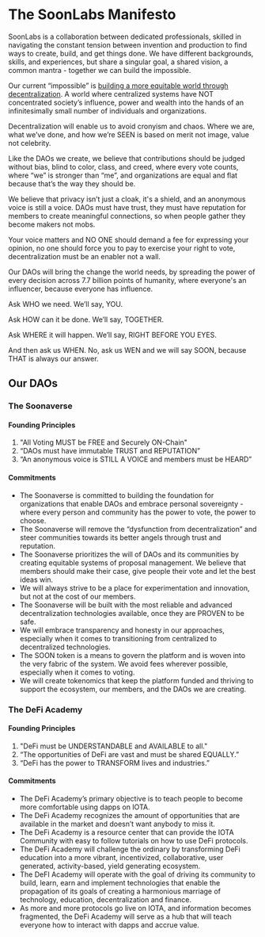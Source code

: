 # The SoonLabs Manifesto

SoonLabs is a collaboration between dedicated professionals, skilled in navigating the constant tension between invention and production to find ways to create, build, and get things done. We have different backgrounds, skills, and experiences, but share a singular goal, a shared vision, a common mantra - together we can build the impossible.

Our current “impossible” is <span style="text-decoration:underline;">building a more equitable world through decentralization</span>. A world where centralized systems have NOT concentrated society’s influence, power and wealth into the hands of an infinitesimally small number of individuals and organizations. 

Decentralization will enable us to avoid cronyism and chaos. Where we are, what we’ve done, and how we’re SEEN is based on merit not image, value not celebrity. 

Like the DAOs we create, we believe that contributions should be judged without bias, blind to color, class, and creed, where every vote counts, where “we” is stronger than “me”, and organizations are equal and flat because that’s the way they should be. 

We believe that privacy isn’t just a cloak, it's a shield, and an anonymous voice is still a voice. DAOs must have trust, they must have reputation for members to create meaningful connections, so when people gather they become makers not mobs. 

Your voice matters and NO ONE should demand a fee for expressing your opinion, no one should force you to pay to exercise your right to vote, decentralization must be an enabler not a wall. 

Our DAOs will bring the change the world needs, by spreading the power of every decision across 7.7 billion points of humanity, where everyone's an influencer, because everyone has influence.

Ask WHO we need. We’ll say, YOU. 

Ask HOW can it be done. We’ll say, TOGETHER. 

Ask WHERE it will happen. We’ll say, RIGHT BEFORE YOU EYES.

And then ask us WHEN. No, ask us WEN and we will say SOON, because THAT is always our answer.

## Our DAOs

### The Soonaverse

#### Founding Principles

1. "All Voting MUST be FREE and Securely ON-Chain"
2. “DAOs must have immutable TRUST and REPUTATION” 
3. “An anonymous voice is STILL A VOICE and members must be HEARD”

#### Commitments

* The Soonaverse is committed to building the foundation for organizations that enable DAOs and embrace personal sovereignty - where every person and community has the power to vote, the power to choose.
* The Soonaverse will remove the “dysfunction from decentralization” and steer communities towards its better angels through trust and reputation. 
* The Soonaverse prioritizes the will of DAOs and its communities by creating equitable systems of proposal management. We believe that members should make their case, give people their vote and let the best ideas win. 
* We will always strive to be a place for experimentation and innovation, but not at the cost of our members.
* The Soonaverse will be built with the most reliable and advanced decentralization technologies available, once they are PROVEN to be safe. 
* We will embrace transparency and honesty in our approaches, especially when it comes to transitioning from centralized to decentralized technologies.
* The SOON token is a means to govern the platform and is woven into the very fabric of the system. We avoid fees wherever possible, especially when it comes to voting.
* We will create tokenomics that keep the platform funded and thriving to support the ecosystem, our members, and the DAOs we are creating. 

### The DeFi Academy

#### Founding Principles

1. "DeFi must be UNDERSTANDABLE and AVAILABLE to all."
2. “The opportunities of DeFi are vast and must be shared EQUALLY.”
3. “DeFi has the power to TRANSFORM lives and industries.”

#### Commitments

* The DeFi Academy’s primary objective is to teach people to become more comfortable using dapps on IOTA. 
* The DeFi Academy recognizes the amount of opportunities that are available in the market and doesn’t want anybody to miss it.
* The DeFi Academy is a resource center that can provide the IOTA Community with easy to follow tutorials on how to use DeFi protocols. 
* The DeFi Academy will challenge the ordinary by transforming DeFi education into a more vibrant, incentivized, collaborative, user generated, activity-based, yield generating ecosystem.
* The DeFI Academy will operate with the goal of driving its community to build, learn, earn and implement technologies that enable the propagation of its goals of creating a harmonious marriage of technology, education, decentralization and finance.
* As more and more protocols go live on IOTA, and information becomes fragmented, the DeFi Academy will serve as a hub that will teach everyone how to interact with dapps and accrue value.
